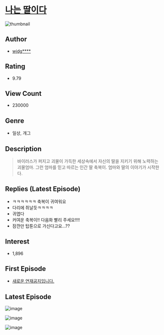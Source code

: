 # [나는 딸이다](https://comic.naver.com/bestChallenge/list?titleId=785023)
![thumbnail](https://image-comic.pstatic.net/user_contents_data/challenge_comic/2022/06/14/333645/thumbnail_434x330e374d4d1_7857_4882_9056_daf58d858e28_00003448.JPEG)

## Author
- [wjdg****](https://comic.naver.com/artistTitle?id=333645)

## Rating
- 9.79

## View Count
- 230000

## Genre
- 일상, 개그

## Description
> 바이러스가 퍼지고 괴물이 가득한 세상속에서 자신의 딸을 지키기 위해 노력하는 괴물엄마. 그런 엄마를 믿고 따르는 인간 딸 축복이. 엄마와 딸의 이야기가 시작한다.

## Replies (Latest Episode)
- ㅋㅋㅋㅋㅋㅋ 축복이 귀여워요
- 다리에 쥐날듯ㅋㅋㅋㅋ
- 귀엽다
- 커여운 축복이!! 다음화 빨리 주세요!!!!
- 잠깐만 탑툰으로 가신다고요...??

## Interest
- 1,896

## First Episode
- [새로운 연재공지입니다.](https://comic.naver.com/bestChallenge/detail?titleId=785023&no=6)

## Latest Episode
![image](https://image-comic.pstatic.net/user_contents_data/challenge_comic/2022/06/23/333645/upload_7089567645820205413.jpeg)

![image](https://image-comic.pstatic.net/user_contents_data/challenge_comic/2022/06/23/333645/upload_7364286119269381171.jpeg)

![image](https://image-comic.pstatic.net/user_contents_data/challenge_comic/2022/06/23/333645/upload_3833467516940149814.jpeg)
